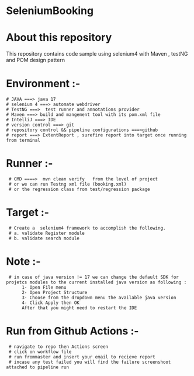 # SeleniumBooking
# **About this repository**
This repository contains code sample using selenium4 with  Maven , testNG and POM design pattern 

  # **Environment :-** 


    # JAVA ===> java 17
    # selenium 4 ===> automate webdriver
    # TestNG ===>  test runner and annotations provider 
    # Maven ===> build and mangement tool with its pom.xml file 
    # IntelliJ ===> IDE
    # version control ===> git
    # repository control && pipeline configurations ===>github
    # report ===> ExtentReport , surefire report into target once running from terminal
   
    
  
  
  
  # **Runner** :- 
  
     # CMD ====>  mvn clean verify   from the level of project 
     # or we can run Testng xml file (booking.xml)
     # or the regression class from test/regression package
    

  # **Target** :- 
  
     # Create a  selenium4 framework to accomplish the following. 
     # a. validate Register module
     # b. validate search module
           
           
   # **Note** :- 
     
     # in case of java version != 17 we can change the default SDK for projetcs modules to the current installed java version as following : 
          1- Open File menu 
          2- Open Project Structure 
          3- Choose from the dropdown menu the available java version 
          4- Click Apply then OK 
          After that you might need to restart the IDE
  # **Run from Github Actions** :-
     # navigate to repo then Actions screen
     # click on workflow file
     # run frommaster and insert your email to recieve report
     # incase any test failed you will find the failure screenshoot attached to pipeline run


     
  




